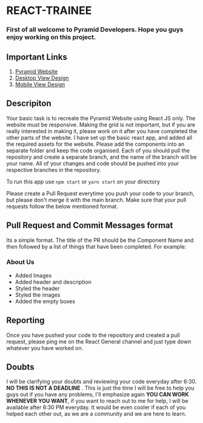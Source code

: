 # REACT-TRAINEE

### First of all welcome to Pyramid Developers. Hope you guys enjoy working on this project.

## Important Links

1. [Pyramid Website](https://pyramiddeveloper.com/)
2. [Desktop View Design](https://xd.adobe.com/view/ad6fb717-aed1-432e-9636-abac575b6050-f83c/screen/16e626d2-7db1-4d63-8401-620869bc1602/)
3. [Mobile View Design](https://xd.adobe.com/view/ad6fb717-aed1-432e-9636-abac575b6050-f83c/)

## Descripiton

Your basic task is to recreate the Pyramid Website using React JS only. The website must be responsive. Making the grid is not important, but if you are really interested in making it, please work on it after you have completed the other parts of the website. I have set up the basic react app, and added all the required assets for the website. Please add the components into an separate folder and keep the code organised. Each of you should pull the repository and create a separate branch, and the name of the branch will be your name. All of your changes and code should be pushed into your respective branches in the repository.

To run this app use `npm start` or `yarn start` on your directory

Please create a Pull Request everytime you push your code to your branch, but please don't merge it with the main branch. Make sure that your pull requests follow the below mentioned format.

## Pull Request and Commit Messages format

Its a simple format. The title of the PR should be the Component Name and then followed by a list of things that have been completed. For example:

### About Us

- Added Images
- Added header and description
- Styled the header
- Styled the images
- Added the empty boxes

## Reporting

Once you have pushed your code to the repository and created a pull request, please ping me on the React General channel and just type down whatever you have worked on.

## Doubts

I will be clarifying your doubts and reviewing your code everyday after 6:30. **NO THIS IS NOT A DEADLINE** . This is just the time I will be free to help you guys out if you have any problems, I'll emphasize again **YOU CAN WORK WHENEVER YOU WANT**, if you want to reach out to me for help, I will be available after 6:30 PM everyday. It would be even cooler if each of you helped each other out, as we are a community and we are here to learn.
